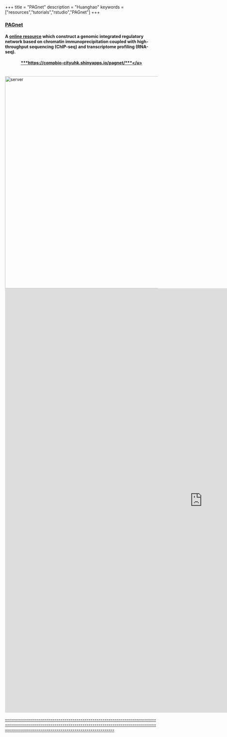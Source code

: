 +++
title = "PAGnet"
description = "Huanghao"
keywords = ["resources","tutorials","rstudio","PAGnet"]
+++

### [**PAGnet**](https://compbio-cityuhk.shinyapps.io/pagnet/)
#### A <u>**online resource**</u> which construct a genomic integrated regulatory network based on chromatin immunoprecipitation coupled with high-throughput sequencing (ChIP-seq) and transcriptome profiling (RNA-seq).
#### <p align="center"><u>***https://compbio-cityuhk.shinyapps.io/pagnet/***</u>
<br>
<img src="/img/server/pagnet.jpg" width= "700" alt="server" align="center">
<br>

<div align=left>

 <div class="main-container" id="main" style="width:99%">
 <iframe src="https://compbio-cityuhk.shinyapps.io/pagnet/" width=1300 height=1400 frameborder="0">
 
 </iframe>


<br>

**---------------------------------------------------------------------------------------------------------------------------------------------------------------------------------------------------------------**

<br><br><br>
